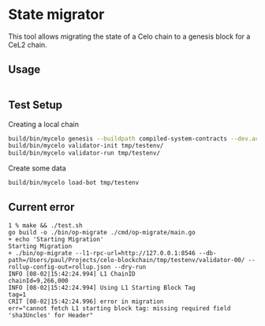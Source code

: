 # State migrator

This tool allows migrating the state of a Celo chain to a genesis block for a CeL2 chain.

## Usage

```sh

```

## Test Setup

Creating a local chain

```sh
build/bin/mycelo genesis --buildpath compiled-system-contracts --dev.accounts 2 --newenv tmp/testenv --mnemonic "miss fire behind decide egg buyer honey seven advance uniform profit renew"
build/bin/mycelo validator-init tmp/testenv/
build/bin/mycelo validator-run tmp/testenv/
```

Create some data

```sh
build/bin/mycelo load-bot tmp/testenv
```


## Current error

```
1 % make && ./test.sh
go build -o ./bin/op-migrate ./cmd/op-migrate/main.go
+ echo 'Starting Migration'
Starting Migration
+ ./bin/op-migrate --l1-rpc-url=http://127.0.0.1:8546 --db-path=/Users/paul/Projects/celo-blockchain/tmp/testenv/validator-00/ --rollup-config-out=rollup.json --dry-run
INFO [08-02|15:42:24.994] L1 ChainID                               chainId=9,266,000
INFO [08-02|15:42:24.994] Using L1 Starting Block Tag              tag=1
CRIT [08-02|15:42:24.996] error in migration                       err="cannot fetch L1 starting block tag: missing required field 'sha3Uncles' for Header"
```